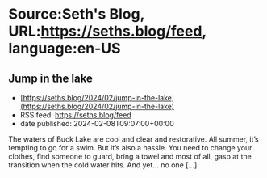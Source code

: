 # Source:Seth's Blog, URL:https://seths.blog/feed, language:en-US

## Jump in the lake
 - [https://seths.blog/2024/02/jump-in-the-lake](https://seths.blog/2024/02/jump-in-the-lake)
 - RSS feed: https://seths.blog/feed
 - date published: 2024-02-08T09:07:00+00:00

The waters of Buck Lake are cool and clear and restorative. All summer, it&#8217;s tempting to go for a swim. But it&#8217;s also a hassle. You need to change your clothes, find someone to guard, bring a towel and most of all, gasp at the transition when the cold water hits. And yet&#8230; no one [&#8230;]

